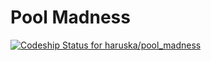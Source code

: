 Pool Madness
=======================

[ ![Codeship Status for haruska/pool_madness](https://codeship.com/projects/d9e09530-7ef9-0132-658a-1a8371b02474/status?branch=master)](https://codeship.com/projects/57128)

